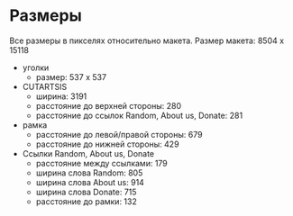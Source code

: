 # Размеры

Все размеры в пикселях относительно макета.
Размер макета: 8504 x 15118

* уголки
    - размер: 537 x 537
* CUTARTSIS
    - ширина: 3191
    - расстояние до верхней стороны: 280
    - расстояние до ссылок Random, About us, Donate: 281
* рамка
    - расстояние до левой/правой стороны: 679
    - расстояние до нижней стороны: 429
* Ссылки Random, About us, Donate
    - расстояние между ссылками: 179
    - ширина слова Random: 805
    - ширина слова About us: 914
    - ширина слова Donate: 715
    - расстояние до рамки: 132
